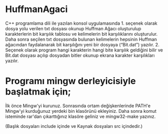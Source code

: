 # HuffmanAgaci

C++ programlama dili ile yazılan konsol uygulamasında 1. seçenek olarak dosya yolu verilen txt dosyası okunup Huffman Ağacı oluşturulup karakterlerin bit karşılık tablosu ve kelimelerin bit karşılıklarını oluşturulur. Daha sonra seçilen txt dosyasında bulunan kelimelerin hepsinin Huffman ağacından faydalanarak bit karşılığını yeni bir dosyaya (“Bit.dat”) yazılır. 2. Seçenek olarak program hangi karakterin hangi bite karşılık geldiğini bilir ve Bit.dat dosyası açılıp dosyadan bitler okunup ekrana karakter karşılıkları yazılır. 

# Programı mingw derleyicisiyle başlatmak için;

İlk önce Mingw'yi kurunuz. Sonrasında ortam değişkenlerinde PATH'e Mingw'yi kurduğunuz yerdeki bin klasörünü ekleyiniz. Daha sonra komut isteminde rar'dan çıkarttığınız klasöre geliniz ve mingw32-make yazınız.

(Başlık dosyaları include içinde ve Kaynak dosyaları src içindedir.)
